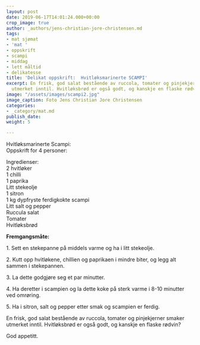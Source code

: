 ```yaml
---
layout: post
date: 2019-06-17T14:01:24.000+00:00
crop_image: true
author: _authors/jens-christian-jore-christensen.md
tags:
- mat sjømat
- 'mat '
- oppskrift
- scampi
- middag
- lett måltid
- delikatesse
title: 'Delikat oppskrift:  Hvitløksmarinerte SCAMPI'
excerpt: En frisk, god salat bestående av ruccola, tomater og pinjekjerner smaker
  utmerket inntil. Hvitløksbrød er også godt, og kanskje en flaske rødvin?
image: "/assets/images/scampi2.jpg"
image_caption: Foto Jens Christian Jore Christensen
categories:
- _category/mat.md
publish_date: 
weight: 5

---
```

Hvitløksmarinerte Scampi:  
Oppskrift for 4 personer:

Ingredienser:  
2 hvitløker  
1 chilli  
1 paprika  
Litt stekeolje  
1 sitron  
1 kg dypfryste ferdigkokte scampi  
Litt salt og pepper  
Ruccula salat  
Tomater  
Hvitløksbrød

**Fremgangsmåte:**

1\. Sett en stekepanne på middels varme og ha i litt stekeolje.

2\. Kutt opp hvitløkene, chillien og paprikaen i mindre biter, og legg alt sammen i stekepannen.

3\. La dette godgjøre seg et par minutter.

4\. Ha deretter i scampien og la dette koke på sterk varme i 8-10 minutter ved omrøring.

5\. Ha i sitron, salt og pepper etter smak og scampien er ferdig.

En frisk, god salat bestående av ruccola, tomater og pinjekjerner smaker utmerket inntil. Hvitløksbrød er også godt, og kanskje en flaske rødvin?

God appetitt.